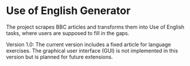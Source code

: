 # Use of English Generator

The project scrapes BBC articles and transforms them into Use of English tasks, where users are supposed to fill in the gaps.

Version 1.0:
The current version includes a fixed article for language exercises.
The graphical user interface (GUI) is not implemented in this version but is planned for future extensions.
